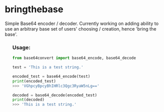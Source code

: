 # bringthebase
Simple Base64 encoder / decoder. 
Currently working on adding ability to use an arbitrary base set of users' choosing / creation, hence 'bring the base'.


<ul><h3>Usage:</h3>
  
  ```python
from base64convert import base64_encode, base64_decode

test = 'This is a test string.'

encoded_test = base64_encode(test)
print(encoded_test)
>>> 'VGhpcyBpcyBhIHRlc3Qgc3RyaW5nLg=='

decoded = base64_decode(encoded_test)
print(decoded)
>>> 'This is a test string.'

```
